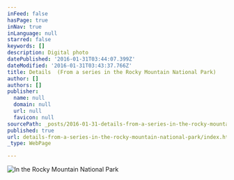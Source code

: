 ```yaml
---
inFeed: false
hasPage: true
inNav: true
inLanguage: null
starred: false
keywords: []
description: Digital photo
datePublished: '2016-01-31T03:44:07.399Z'
dateModified: '2016-01-31T03:43:37.766Z'
title: Details  (From a series in the Rocky Mountain National Park)
author: []
authors: []
publisher:
  name: null
  domain: null
  url: null
  favicon: null
sourcePath: _posts/2016-01-31-details-from-a-series-in-the-rocky-mountain-national-park.md
published: true
url: details-from-a-series-in-the-rocky-mountain-national-park/index.html
_type: WebPage

---
```

![In the Rocky Mountain National Park](https://the-grid-user-content.s3-us-west-2.amazonaws.com/75f3239e-39ec-407c-9121-c657bcc7efe4.jpg)